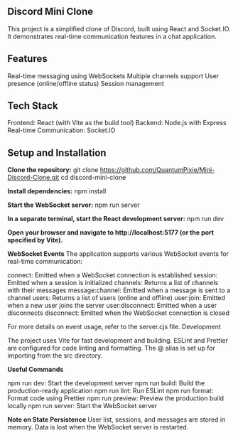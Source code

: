 ## Discord Mini Clone

This project is a simplified clone of Discord, built using React and Socket.IO. It demonstrates real-time communication features in a chat application.

## Features

Real-time messaging using WebSockets
Multiple channels support
User presence (online/offline status)
Session management

## Tech Stack

Frontend: React (with Vite as the build tool)
Backend: Node.js with Express
Real-time Communication: Socket.IO

## Setup and Installation

**Clone the repository:**
git clone https://github.com/QuantumPixie/Mini-Discord-Clone.git
cd discord-mini-clone

**Install dependencies:**
npm install

**Start the WebSocket server:**
npm run server

**In a separate terminal, start the React development server:**
npm run dev

**Open your browser and navigate to http://localhost:5177 (or the port specified by Vite).**

**WebSocket Events**
The application supports various WebSocket events for real-time communication:

connect: Emitted when a WebSocket connection is established
session: Emitted when a session is initialized
channels: Returns a list of channels with their messages
message:channel: Emitted when a message is sent to a channel
users: Returns a list of users (online and offline)
user:join: Emitted when a new user joins the server
user:disconnect: Emitted when a user disconnects
disconnect: Emitted when the WebSocket connection is closed

For more details on event usage, refer to the server.cjs file.
Development

The project uses Vite for fast development and building.
ESLint and Prettier are configured for code linting and formatting.
The @ alias is set up for importing from the src directory.

**Useful Commands**

npm run dev: Start the development server
npm run build: Build the production-ready application
npm run lint: Run ESLint
npm run format: Format code using Prettier
npm run preview: Preview the production build locally
npm run server: Start the WebSocket server

**Note on State Persistence**
User list, sessions, and messages are stored in memory. Data is lost when the WebSocket server is restarted.